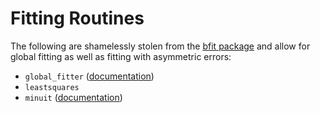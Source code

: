 # Fitting Routines

The following are shamelessly stolen from the [bfit package](https://github.com/dfujim/bfit) and allow for global fitting as well as fitting with asymmetric errors:

* `global_fitter` ([documentation](https://github.com/dfujim/bfit/wiki/Global-Fitter))
* `leastsquares`
* `minuit` ([documentation](https://github.com/dfujim/bfit/wiki/Minuit))